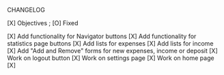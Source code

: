 CHANGELOG

[X] Objectives ; [O] Fixed

[X] Add functionality for Navigator buttons
[X] Add functionality for statistics page buttons
[X] Add lists for expenses
[X]	Add lists for income
[X] Add "Add and Remove" forms for new expenses, income or deposit
[X] Work on logout button
[X] Work on settings page
[X] Work on home page
[X] 
